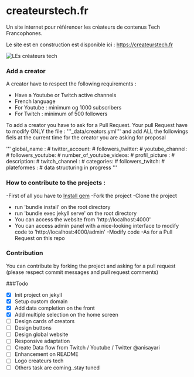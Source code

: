 # createurstech.fr
Un site internet pour référencer les créateurs de contenus Tech Francophones.

Le site est en construction est disponible ici : https://createurstech.fr 

![LEs créateurs tech](https://github.com/anisayari/createurstech.fr/blob/main/logo_v0.jpg?raw=true)

### Add a creator
A creator have to respect the following requirements :
 - Have a Youtube or Twitch active channels
 - French language
 - For Youtube : minimum og 1000 subscribers
 - For Twitch : minimum of 500 followers
 
 To add a creator you have to ask for a Pull Request. Your pull Request have to modify ONLY the file : '''_data/creators.yml''' and add ALL the followings fiels at the current time for the creator you are asking for proposal

'''
global_name : #
twitter_account: #
followers_twitter: #
youtube_channel: #
followers_youtube: #
number_of_youtube_videos: #
profil_picture : #
description: #
twitch_channel : #
categories: #
followers_twitch: #
plateformes : #
data structuring in progress
'''

### How to contribute to the projects :

-First of all you have to [Install gem](https://jekyllrb.com/docs/installation/)
-Fork the project
-Clone the project
- run 'bundle install' on the root directory
- run 'bundle exec jekyll serve' on the root directory
- You can access the website from 'http://localhost:4000'
- You can access admin panel with a nice-looking interface to modify code to 'http://localhost:4000/admin'
-Modify code
-As for a Pull Request on this repo


### Contribution
You can contribute by forking the project and asking for a pull request (please respect commit messages and pull request comments)

###Todo
- [x] Init project on jekyll
- [x] Setup custom domain
- [x] Add data completion on the front
- [x] Add multiple selection on the home screen
- [ ] Design cards of creators
- [ ] Design buttons
- [ ] Design global website
- [ ] Responsive adaptation
- [ ] Create Data flow from Twitch  / Youtube / Twitter @anisayari
- [ ] Enhancement on README
- [ ] Logo createurs tech
- [ ] Others task are coming..stay tuned
